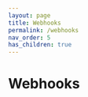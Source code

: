 ```yaml
---
layout: page
title: Webhooks
permalink: /webhooks
nav_order: 5
has_children: true
---
```


# Webhooks